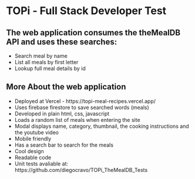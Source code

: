 <h1>TOPi - Full Stack Developer Test</h1>

<h2>The web application consumes the theMealDB API and uses these searches:</h2>
<ul>
    <li>Search meal by name</li>
    <li>List all meals by first letter</li>
    <li>Lookup full meal details by id</li>
</ul>

<h2>More About the web application</h2>
<ul>
    <li>Deployed at Vercel - https://topi-meal-recipes.vercel.app/</l1>
    <li>Uses firebase firestore to save searched words (meals)</l1>
    <li>Developed in plain html, css, javascript</l1>
    <li>Loads a random list of meals when entering the site</l1>
    <li>Modal displays name, category, thumbnail, the cooking instructions and the youtube video</l1>
    <li>Mobile friendly</l1>
    <li>Has a search bar to search for the meals</l1>
    <li>Cool design</l1>
    <li>Readable code</l1>
    <li>Unit tests avaliable at: https://github.com/diegocravo/TOPi_TheMealDB_Tests</l1>
</ul>
